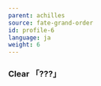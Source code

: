 ```yaml
---
parent: achilles
source: fate-grand-order
id: profile-6
language: ja
weight: 6
---
```


### Clear 「???」
